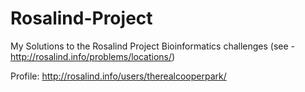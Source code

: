 # Rosalind-Project
My Solutions to the Rosalind Project Bioinformatics challenges (see - http://rosalind.info/problems/locations/)

Profile: http://rosalind.info/users/therealcooperpark/
